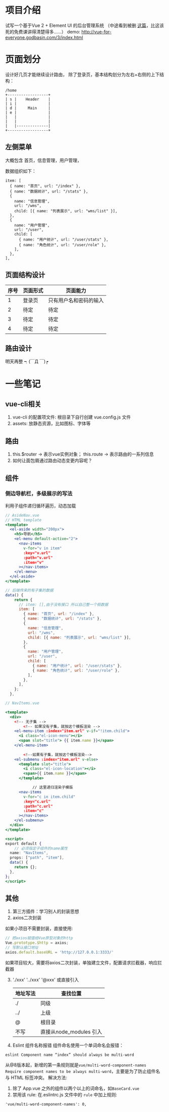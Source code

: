 # 项目介绍
试写一个基于Vue 2 + Element UI 的后台管理系统
（中途看到被删 [这篇](https://godbasin.github.io/front-end-playground/vue/vue-for-everyone/vue-for-everyone-3.html#%E9%A1%B5%E9%9D%A2%E7%BB%93%E6%9E%84%E8%AE%BE%E8%AE%A1)，比这该死的免费课讲得清楚得多……）
demo: http://vue-for-everyone.godbasin.com/3/index.html
# 页面划分
设计好几页才能继续设计路由， 除了登录页，基本结构划分为左右+右侧的上下结构：
```
/home                   
+------------------+       
| s |    Header    |       
| i |              | 
| d |     Main     | 
| e |              |
|   |              |  
|   |              |    
|   |--------------|    
+------------------+ 
```
## 左侧菜单
大概包含 首页，信息管理，用户管理，

数据组织如下：
```
item: [
  { name: "首页", url: "/index" },
  { name: "数据统计", url: "/stats" },
  {
    name: "信息管理",
    url: "/wms",
    child: [{ name: "列表展示", url: "wms/list" }],
  },
  {
    name: "用户管理",
    url: "/user",
    child: [
      { name: "用户统计", url: "/user/stats" },
      { name: "角色统计", url: "/user/role" },
    ],
  },
],
```

## 页面结构设计
|序号|	页面形式	|页面能力|
|---|---|---|
|1	|登录页|	只有用户名和密码的输入|
|2	|待定|	待定|
|3	|待定|	待定|
|4	|待定|	待定|

## 路由设计
明天再整 ┑(￣Д ￣)┍

# 一些笔记
## vue-cli相关

1. vue-cli 的配置项文件: 根目录下自行创建 vue.config.js 文件  
2. assets: 放静态资源，比如图标、字体等  

## 路由

1. this.$router → 表示vue实例对象； this.route → 表示路由的一系列信息  
2. 如何让面包屑通过路由动态变更内容呢？

## 组件
### 侧边导航栏，多级展示的写法
利用子组件递归循环遍历，动态加载


```jsx
// AsideNav.vue
// HTML template
<template>
  <el-aside width="200px">
    <h5>导航</h5>
    <el-menu default-active="2">
      <nav-items
        v-for="v in item"
        :key="v.url"
        :path="v.url"
        :item="v"
      ></nav-items>
    </el-menu>
  </el-aside>
</template>

// 后端传来的有子集的数据 
data() {
    return {
      // item: [],由于没有接口 所以自己整一个假数据
      item: [
        { name: "首页", url: "/index" },
        { name: "数据统计", url: "/stats" },
        {
          name: "信息管理",
          url: "/wms",
          child: [{ name: "列表展示", url: "wms/list" }],
        },
        {
          name: "用户管理",
          url: "/user",
          child: [
            { name: "用户统计", url: "/user/stats" },
            { name: "角色统计", url: "/user/role" },
          ],
        },
      ],
    };
  },
```

```jsx
// NavItems.vue

<template>
  <div>
    <!-- 无子集 -->
		<!-- 如果没有子集，就按这个模板渲染 -->
    <el-menu-item :index="item.url" v-if="!item.child">
      <i class="el-icon-menu"></i>
      <span slot="title"> {{ item.name }}</span>
    </el-menu-item>
		
		<!--如果有子集，就按这个模板渲染-->
    <el-submenu :index="item.url" v-else>
      <template slot="title">
        <i class="el-icon-location"></i>
        <span>{{ item.name }}</span>
      </template>

			// 这里递归渲染子模版
      <nav-items
        v-for="c in item.child"
        :key="c.url"
        :path="c.url"
        :item="c"
      ></nav-items>
    </el-submenu>
  </div>
</template>

<script>
export default {
	// 必须指定子组件的name属性
  name: "NavItems",
  props: ["path", "item"],
  data() {
    return {};
  },
};
</script>
```
## 其他
1. 第三方插件：学习别人的封装思想
2. axios二次封装

如果小项目不需要封装，直接使用:

```jsx
// 把axios赋值给Vue原型对象的http
Vue.prototype.$http = axios;
// 写默认接口地址
axios.default.baseURL = 'http://127.0.0.1:3333/'
```

如果项目较大，需要将axios二次封装，单独建立文件，配置请求拦截器，响应拦截器

3. './xxx'  '../xxx'  '@xxx' 或直接引入
    
    
    | 地址写法 | 查找位置 |
    | --- | --- |
    | ./ | 同级 |
    | ../ | 上级 |
    | @ | 根目录 |
    | 不写 | 直接从node_modules 引入 |

4. Eslint 组件名称报错
组件命名使用一个单词命名会报错：
```
eslint Component name “index” should always be multi-word
```
从@8版本起，新增的第一条规则就是`vue/multi-word-component-names
Require component names to be always multi-word`，主要是为了防止组件名与 HTML 标签冲突。
解决方法:
1. 除了 App.vue 之外的组件以两个以上的词命名，如`BaseCard.vue`
2. 禁用该 rule: 在.eslintrc.js 文件中的 `rule` 中加上规则:
```
'vue/multi-word-component-names': 0,
```